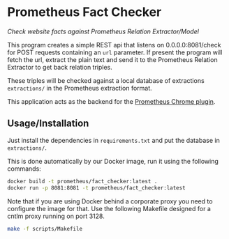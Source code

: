 # Prometheus Fact Checker
*Check website facts against Prometheus Relation Extractor/Model*

This program creates a simple REST api that listens on 0.0.0.0:8081/check for POST requests containing an `url` parameter. If present the program will fetch the url, extract the plain text and send it to the Prometheus Relation Extractor to get back relation triples.

These triples will be checked against a local database of extractions `extractions/` in the Prometheus extraction format.

This application acts as the backend for the [Prometheus Chrome plugin](https://github.com/ErikGartner/prometheus-chrome-plugin).

## Usage/Installation
Just install the dependencies in `requirements.txt` and put the database in `extractions/`.

This is done automatically by our Docker image, run it using the following commands:

```bash
docker build -t prometheus/fact_checker:latest .
docker run -p 8081:8081 -t prometheus/fact_checker:latest
```

Note that if you are using Docker behind a corporate proxy you need to configure the image for that.
Use the following Makefile designed for a cntlm proxy running on port 3128.

```bash
make -f scripts/Makefile
``` 
